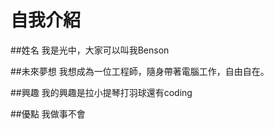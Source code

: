 # 自我介紹

##姓名
我是光中，大家可以叫我Benson

##未來夢想
我想成為一位工程師，隨身帶著電腦工作，自由自在。

##興趣
我的興趣是拉小提琴打羽球還有coding

##優點
我做事不會
